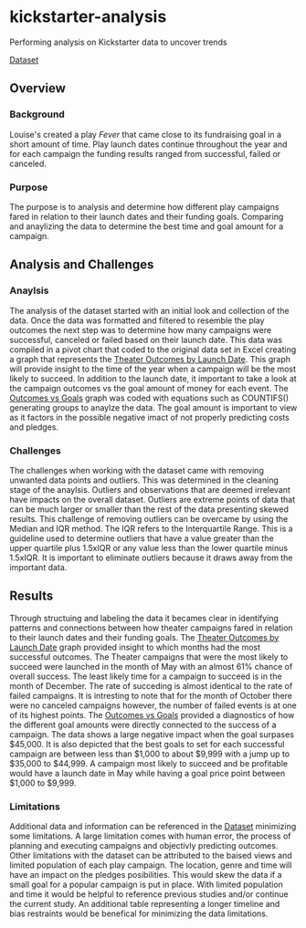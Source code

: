 # **kickstarter-analysis**
Performing analysis on Kickstarter data to uncover trends

[Dataset](https://github.com/IdaniaS/kickstarter-analysis/blob/main/Kickstarter_Challenge.xlsx)

## Overview
### Background
Louise's created a play _Fever_ that came close to its fundraising goal in a short amount of time. Play launch dates continue throughout the year and for each campaign the funding results ranged from successful, failed or canceled.
### Purpose
The purpose is to analysis and determine how different play campaigns fared in relation to their launch dates and their funding goals. Comparing and anaylizing the data to determine the best time and goal amount for a campaign.


## Analysis and Challenges
### Anaylsis
The analysis of the dataset started with an initial look and collection of the data. Once the data was formatted and filtered to resemble the play outcomes the next step was to determine how many campaigns were successful, canceled or failed based on their launch date. This data was compiled in a pivot chart that coded to the original data set in Excel creating a graph that represents the [Theater Outcomes by Launch Date](https://github.com/IdaniaS/kickstarter-analysis/blob/main/Theater_Outcomes_vs_Launch.png). This graph will provide insight to the time of the year when a campaign will be the most likely to succeed. In addition to the launch date, it important to take a look at the campaign outcomes vs the goal amount of money for each event. The [Outcomes vs Goals](https://github.com/IdaniaS/kickstarter-analysis/blob/main/Outcomes_vs_Goals.png) graph was coded with equations such as COUNTIFS() generating groups to anaylze the data. The goal amount is important to view as it factors in the possible negative imact of not properly predicting costs and pledges.


### Challenges
The challenges when working with the dataset came with removing unwanted data points and outliers. This was determined in the cleaning stage of the anaylsis. Outliers and observations that are deemed irrelevant have impacts on the overall dataset. Outliers are extreme points of data that can be much larger or smaller than the rest of the data presenting skewed results. This challenge of removing outliers can be overcame by using the Median and IQR method. The IQR refers to the Interquartile Range. This is a guideline used to determine outliers that have a value greater than the upper quartile plus 1.5xIQR or any value less than the lower quartile minus 1.5xIQR. It is important to eliminate outliers because it draws away from the important data.


## Results
Through structuing and labeling the data it becames clear in identifying patterns and connections between how theater campaigns fared in relation to their launch dates and their funding goals. The [Theater Outcomes by Launch Date](https://github.com/IdaniaS/kickstarter-analysis/blob/main/Theater_Outcomes_vs_Launch.png) graph provided insight to which months had the most successful outcomes. The Theater campaigns that were the most likely to succeed were launched in the month of May with an almost 61% chance of overall success. The least likely time for a campaign to succeed is in the month of December. The rate of succeding is almost identical to the rate of failed campaigns. It is intresting to note that for the month of October there were no canceled campaigns however, the number of failed events is at one of its highest points.
The [Outcomes vs Goals](https://github.com/IdaniaS/kickstarter-analysis/blob/main/Outcomes_vs_Goals.png) provided a diagnostics of how the different goal amounts were directly connected to the success of a campaign. The data shows a large negative impact when the goal surpases $45,000. It is also depicted that the best goals to set for each successful campaign are between less than $1,000 to about $9,999 with a jump up to $35,000 to $44,999. A campaign most likely to succeed and be profitable would have a launch date in May while having a goal price point between $1,000 to $9,999.
### Limitations
Additional data and information can be referenced in the [Dataset](https://github.com/IdaniaS/kickstarter-analysis/blob/main/Kickstarter_Challenge.xlsx) minimizing some limitations. A large limitation comes with human error, the process of planning and executing campaigns and objectivly predicting outcomes. Other limitations with the dataset can be attributed to the baised views and limited population of each play campaign. The location, genre and time will have an impact on the pledges posibilities. This would skew the data if a small goal for a popular campaign is put in place. With limited population and time it would be helpful to reference previous studies and/or continue the current study. An additional table representing a longer timeline and bias restraints would be benefical for minimizing the data limitations. 

